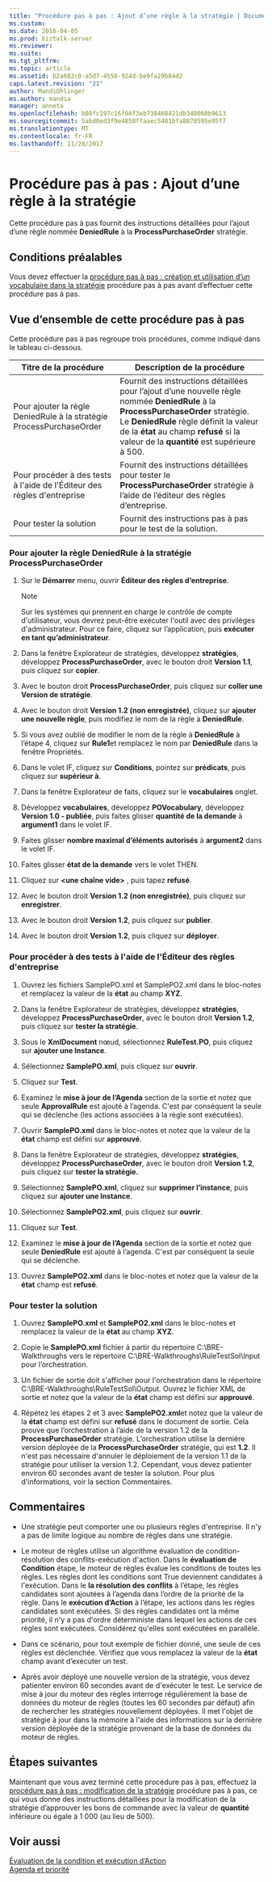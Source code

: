 ```yaml
---
title: "Procédure pas à pas : Ajout d’une règle à la stratégie | Documents Microsoft"
ms.custom: 
ms.date: 2016-04-05
ms.prod: biztalk-server
ms.reviewer: 
ms.suite: 
ms.tgt_pltfrm: 
ms.topic: article
ms.assetid: b2a682c0-a5d7-4550-924d-be9fa29b84d2
caps.latest.revision: "21"
author: MandiOhlinger
ms.author: mandia
manager: anneta
ms.openlocfilehash: b08fc197c16f04f3eb738468421db340060b9613
ms.sourcegitcommit: 5abd0ed3f9e4858ffaaec5481bfa8878595e95f7
ms.translationtype: MT
ms.contentlocale: fr-FR
ms.lasthandoff: 11/28/2017
---
```

# <a name="walkthrough-adding-a-rule-to-the-policy"></a>Procédure pas à pas : Ajout d’une règle à la stratégie
Cette procédure pas à pas fournit des instructions détaillées pour l’ajout d’une règle nommée **DeniedRule** à la **ProcessPurchaseOrder** stratégie.  
  
## <a name="prerequisites"></a>Conditions préalables  
 Vous devez effectuer la [procédure pas à pas : création et utilisation d’un vocabulaire dans la stratégie](../core/walkthrough-creating-and-using-a-vocabulary-in-the-policy.md) procédure pas à pas avant d’effectuer cette procédure pas à pas.  
  
## <a name="overview-of-this-walkthrough"></a>Vue d’ensemble de cette procédure pas à pas  
 Cette procédure pas à pas regroupe trois procédures, comme indiqué dans le tableau ci-dessous.  
  
|Titre de la procédure|Description de la procédure|  
|---------------------|---------------------------|  
|Pour ajouter la règle DeniedRule à la stratégie ProcessPurchaseOrder|Fournit des instructions détaillées pour l’ajout d’une nouvelle règle nommée **DeniedRule** à la **ProcessPurchaseOrder** stratégie. Le **DeniedRule** règle définit la valeur de la **état** au champ **refusé** si la valeur de la **quantité** est supérieure à 500.|  
|Pour procéder à des tests à l'aide de l'Éditeur des règles d'entreprise|Fournit des instructions détaillées pour tester le **ProcessPurchaseOrder** stratégie à l’aide de l’éditeur des règles d’entreprise.|  
|Pour tester la solution|Fournit des instructions pas à pas pour le test de la solution.|  
  
### <a name="to-add-deniedrule-to-the-processpurchaseorder-policy"></a>Pour ajouter la règle DeniedRule à la stratégie ProcessPurchaseOrder  
  
1.  Sur le **Démarrer** menu, ouvrir **Éditeur des règles d’entreprise**.  
  
    > [!NOTE]
    >  Sur les systèmes qui prennent en charge le contrôle de compte d'utilisateur, vous devrez peut-être exécuter l'outil avec des privilèges d'administrateur. Pour ce faire, cliquez sur l’application, puis **exécuter en tant qu’administrateur**.  
  
2.  Dans la fenêtre Explorateur de stratégies, développez **stratégies**, développez **ProcessPurchaseOrder**, avec le bouton droit **Version 1.1**, puis cliquez sur **copier**.  
  
3.  Avec le bouton droit **ProcessPurchaseOrder**, puis cliquez sur **coller une Version de stratégie**.  
  
4.  Avec le bouton droit **Version 1.2 (non enregistrée)**, cliquez sur **ajouter une nouvelle règle**, puis modifiez le nom de la règle à **DeniedRule**.  
  
5.  Si vous avez oublié de modifier le nom de la règle à **DeniedRule** à l’étape 4, cliquez sur **Rule1**et remplacez le nom par **DeniedRule** dans la fenêtre Propriétés.  
  
6.  Dans le volet IF, cliquez sur **Conditions**, pointez sur **prédicats**, puis cliquez sur **supérieur à**.  
  
7.  Dans la fenêtre Explorateur de faits, cliquez sur le **vocabulaires** onglet.  
  
8.  Développez **vocabulaires**, développez **POVocabulary**, développez **Version 1.0 - publiée**, puis faites glisser **quantité de la demande** à **argument1** dans le volet IF.  
  
9. Faites glisser **nombre maximal d’éléments autorisés** à **argument2** dans le volet IF.  
  
10. Faites glisser **état de la demande** vers le volet THEN.  
  
11. Cliquez sur  **\<une chaîne vide\>**  , puis tapez **refusé**.  
  
12. Avec le bouton droit **Version 1.2 (non enregistrée)**, puis cliquez sur **enregistrer**.  
  
13. Avec le bouton droit **Version 1.2**, puis cliquez sur **publier**.  
  
14. Avec le bouton droit **Version 1.2**, puis cliquez sur **déployer**.  
  
### <a name="to-test-with-business-rule-composer"></a>Pour procéder à des tests à l'aide de l'Éditeur des règles d'entreprise  
  
1.  Ouvrez les fichiers SamplePO.xml et SamplePO2.xml dans le bloc-notes et remplacez la valeur de la **état** au champ **XYZ**.  
  
2.  Dans la fenêtre Explorateur de stratégies, développez **stratégies**, développez **ProcessPurchaseOrder**, avec le bouton droit **Version 1.2**, puis cliquez sur **tester la stratégie**.  
  
3.  Sous le **XmlDocument** nœud, sélectionnez **RuleTest.PO**, puis cliquez sur **ajouter une Instance**.  
  
4.  Sélectionnez **SamplePO.xml**, puis cliquez sur **ouvrir**.  
  
5.  Cliquez sur **Test**.  
  
6.  Examinez le **mise à jour de l’Agenda** section de la sortie et notez que seule **ApprovalRule** est ajouté à l’agenda. C'est par conséquent la seule qui se déclenche (les actions associées à la règle sont exécutées).  
  
7.  Ouvrir **SamplePO.xml** dans le bloc-notes et notez que la valeur de la **état** champ est défini sur **approuvé**.  
  
8.  Dans la fenêtre Explorateur de stratégies, développez **stratégies**, développez **ProcessPurchaseOrder**, avec le bouton droit **Version 1.2**, puis cliquez sur **tester la stratégie.**  
  
9. Sélectionnez **SamplePO.xml**, cliquez sur **supprimer l’instance**, puis cliquez sur **ajouter une Instance**.  
  
10. Sélectionnez **SamplePO2.xml**, puis cliquez sur **ouvrir**.  
  
11. Cliquez sur **Test**.  
  
12. Examinez le **mise à jour de l’Agenda** section de la sortie et notez que seule **DeniedRule** est ajouté à l’agenda. C'est par conséquent la seule qui se déclenche.  
  
13. Ouvrez **SamplePO2.xml** dans le bloc-notes et notez que la valeur de la **état** champ est **refusé**.  
  
### <a name="to-test-the-solution"></a>Pour tester la solution  
  
1.  Ouvrez **SamplePO.xml** et **SamplePO2.xml** dans le bloc-notes et remplacez la valeur de la **état** au champ **XYZ**.  
  
2.  Copie le **SamplePO.xml** fichier à partir du répertoire C:\BRE-Walkthroughs vers le répertoire C:\BRE-Walkthroughs\RuleTestSol\Input pour l’orchestration.  
  
3.  Un fichier de sortie doit s'afficher pour l'orchestration dans le répertoire C:\BRE-Walkthroughs\RuleTestSol\Output. Ouvrez le fichier XML de sortie et notez que la valeur de la **état** champ est défini sur **approuvé**.  
  
4.  Répétez les étapes 2 et 3 avec **SamplePO2.xml**et notez que la valeur de la **état** champ est défini sur **refusé** dans le document de sortie. Cela prouve que l’orchestration à l’aide de la version 1.2 de la **ProcessPurchaseOrder** stratégie. L’orchestration utilise la dernière version déployée de la **ProcessPurchaseOrder** stratégie, qui est **1.2**. Il n'est pas nécessaire d'annuler le déploiement de la version 1.1 de la stratégie pour utiliser la version 1.2. Cependant, vous devez patienter environ 60 secondes avant de tester la solution. Pour plus d'informations, voir la section Commentaires.  
  
## <a name="comments"></a>Commentaires  
  
-   Une stratégie peut comporter une ou plusieurs règles d'entreprise. Il n'y a pas de limite logique au nombre de règles dans une stratégie.  
  
-   Le moteur de règles utilise un algorithme évaluation de condition-résolution des conflits-exécution d'action. Dans le **évaluation de Condition** étape, le moteur de règles évalue les conditions de toutes les règles. Les règles dont les conditions sont True deviennent candidates à l'exécution. Dans le **la résolution des conflits** à l’étape, les règles candidates sont ajoutées à l’agenda dans l’ordre de la priorité de la règle. Dans le **exécution d’Action** à l’étape, les actions dans les règles candidates sont exécutées. Si des règles candidates ont la même priorité, il n'y a pas d'ordre déterministe dans lequel les actions de ces règles sont exécutées. Considérez qu'elles sont exécutées en parallèle.  
  
-   Dans ce scénario, pour tout exemple de fichier donné, une seule de ces règles est déclenchée. Vérifiez que vous remplacez la valeur de la **état** champ avant d’exécuter un test.  
  
-   Après avoir déployé une nouvelle version de la stratégie, vous devez patienter environ 60 secondes avant de d'exécuter le test. Le service de mise à jour du moteur des règles interroge régulièrement la base de données du moteur de règles (toutes les 60 secondes par défaut) afin de rechercher les stratégies nouvellement déployées. Il met l'objet de stratégie à jour dans la mémoire à l'aide des informations sur la dernière version déployée de la stratégie provenant de la base de données du moteur de règles.  
  
## <a name="next-steps"></a>Étapes suivantes  
 Maintenant que vous avez terminé cette procédure pas à pas, effectuez la [procédure pas à pas : modification de la stratégie](../core/walkthrough-modifying-the-policy.md) procédure pas à pas, ce qui vous donne des instructions détaillées pour la modification de la stratégie d’approuver les bons de commande avec la valeur de **quantité** inférieure ou égale à 1 000 (au lieu de 500).  
  
## <a name="see-also"></a>Voir aussi  
 [Évaluation de la condition et exécution d’Action](../core/condition-evaluation-and-action-execution.md)   
 [Agenda et priorité](../core/agenda-and-priority.md)
